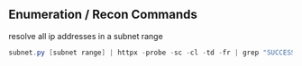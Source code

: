 ## [](#header-2) Enumeration / Recon Commands
resolve all ip addresses in a subnet range
```powershell
subnet.py [subnet range] | httpx -probe -sc -cl -td -fr | grep "SUCCESS"
```
